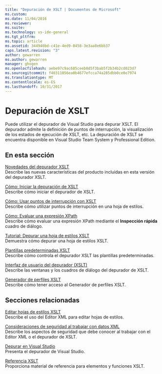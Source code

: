 ```yaml
---
title: "Depuración de XSLT | Documentos de Microsoft"
ms.custom: 
ms.date: 11/04/2016
ms.reviewer: 
ms.suite: 
ms.technology: vs-ide-general
ms.tgt_pltfrm: 
ms.topic: article
ms.assetid: 344940bd-c41e-4ed9-8458-3e3aa8e6bb37
caps.latest.revision: "3"
author: gewarren
ms.author: gewarren
manager: ghogen
ms.openlocfilehash: aebe97c9ac685ceeb0d5f3bab5f2b34b2cd023d7
ms.sourcegitcommit: f40311056ea0b4677efcca74a285dbb0ce0e7974
ms.translationtype: MT
ms.contentlocale: es-ES
ms.lasthandoff: 10/31/2017
---
```

# <a name="debugging-xslt"></a>Depuración de XSLT
Puede utilizar el depurador de Visual Studio para depurar XSLT. El depurador admite la definición de puntos de interrupción, la visualización de los estados de ejecución de XSLT, etc. La depuración de XSLT se encuentra disponible en Visual Studio Team System y Professional Edition.  
  
## <a name="in-this-section"></a>En esta sección  
 [Novedades del depurador XSLT](../xml-tools/what-s-new-in-the-xslt-debugger.md)  
 Describe las nuevas características del producto incluidas en esta versión del depurador XSLT.  
  
 [Cómo: Iniciar la depuración de XSLT](../xml-tools/how-to-start-debugging-xslt.md)  
 Describe cómo iniciar el depurador de XSLT.  
  
 [Cómo: Usar puntos de interrupción con XSLT](../xml-tools/how-to-use-breakpoints-with-xslt.md)  
 Describe cómo utilizar puntos de interrupción en una hoja de estilos.  
  
 [Cómo: Evaluar una expresión XPath](../xml-tools/how-to-evaluate-an-xpath-expression.md)  
 Describe cómo evaluar una expresión XPath mediante el **Inspección rápida** cuadro de diálogo.  
  
 [Tutorial: Depurar una hoja de estilos XSLT](../xml-tools/walkthrough-debug-an-xslt-style-sheet.md)  
 Demuestra cómo depurar una hoja de estilos XSLT.  
  
 [Plantillas predeterminadas XSLT](../xml-tools/xslt-default-templates.md)  
 Describe cómo controla el depurador XSLT las plantillas predeterminadas.  
  
 [Interfaz de usuario del depurador (XSLT)](../xml-tools/debugger-user-interface-xslt.md)  
 Describe las ventanas y los cuadros de diálogo del depurador de XSLT.  
  
 [Generador de perfiles XSLT](../xml-tools/xslt-profiler.md)  
 Describe cómo tener acceso al Generador de perfiles XSLT.  
  
## <a name="related-sections"></a>Secciones relacionadas  
 [Editar hojas de estilos XSLT](../xml-tools/editing-xslt-style-sheets.md)  
 Describe el uso del Editor XML para editar hojas de estilos.  
  
 [Consideraciones de seguridad al trabajar con datos XML](../xml-tools/security-considerations-when-working-with-xml-data.md)  
 Describe los aspectos de seguridad que debe conocer al trabajar con el Editor XML o el depurador de XSLT.  
  
 [Depurar en Visual Studio](../debugger/debugging-in-visual-studio.md)  
 Presenta el depurador de Visual Studio.  
  
 [Referencia XSLT](http://msdn.microsoft.com/en-us/678bcd68-cbbb-4be5-9dd2-40f94488a1cf)  
 Proporciona material de referencia para elementos y funciones XSLT.